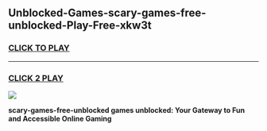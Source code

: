 
## Unblocked-Games-scary-games-free-unblocked-Play-Free-xkw3t
<h3>
<a href="https://premium76.site?title=scary-games-free-unblocked&ref=23A">CLICK TO PLAY</a></h3>
<hr>

<h3>
<a href="https://premium76.site?title=scary-games-free-unblocked&ref=23A">CLICK 2 PLAY</a>
  
</h3>

<a href="https://premium76.site?title=scary-games-free-unblocked&ref=23A"><img src="https://clearcache.store/games.png"></a>


**scary-games-free-unblocked games unblocked: Your Gateway to Fun and Accessible Online Gaming**
